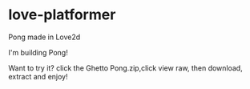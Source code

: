 love-platformer
===============

Pong made in Love2d

I'm building Pong!

Want to try it? click the Ghetto Pong.zip,click view raw, then download, extract and enjoy!
